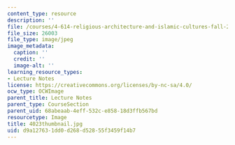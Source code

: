 ```yaml
---
content_type: resource
description: ''
file: /courses/4-614-religious-architecture-and-islamic-cultures-fall-2002/d9a127631dd0d268d52855f3459f14b7_4023thumbnail.jpg
file_size: 26003
file_type: image/jpeg
image_metadata:
  caption: ''
  credit: ''
  image-alt: ''
learning_resource_types:
- Lecture Notes
license: https://creativecommons.org/licenses/by-nc-sa/4.0/
ocw_type: OCWImage
parent_title: Lecture Notes
parent_type: CourseSection
parent_uid: 68abeaab-4eff-532c-e858-18d3ffb567bd
resourcetype: Image
title: 4023thumbnail.jpg
uid: d9a12763-1dd0-d268-d528-55f3459f14b7
---
```

